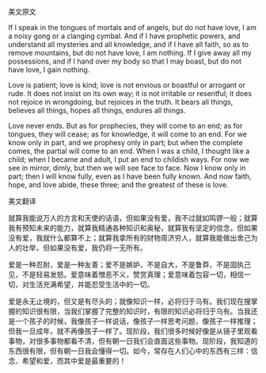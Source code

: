 美文原文

If I speak in the tongues of mortals and of angels, but do not have love, I am a noisy gong or a clanging cymbal. And if I have prophetic powers, and understand all mysteries and all knowledge, and if I have all faith, so as to remove mountains, but do not have love, I am nothing. If I give away all my possessions, and if I hand over my body so that I may boast, but do not have love, I gain nothing.

Love is patient; love is kind; love is not envious or boastful or arrogant or rude. It does not insist on its own way; it is not irritable or resentful; it does not rejoice in wrongdoing, but rejoices in the truth. It bears all things, believes all things, hopes all things, endures all things.

Love never ends. But as for prophecies, they will come to an end; as for tongues, they will cease; as for knowledge, it will come to an end. For we know only in part, and we prophesy only in part; but when the complete comes, the partial will come to an end. When I was a child, I thought like a child; when I became and adult, I put an end to childish ways. For now we see in mirror, dimly, but then we will see face to face. Now I know only in part; then I will know fully, even as I have been fully known. And now faith, hope, and love abide, these three; and the greatest of these is love.

美文翻译

就算我能说万人的方言和天使的话语，但如果没有爱，我不过就如鸣锣一般；就算我有预知未来的能力，就算我精通各种知识和奥秘，就算我有坚定的信念，但如果没有爱，我就什么都算不上；就算我拿所有的财物周济穷人，就算我能做出舍己为人的壮举，但如果没有爱，我仍将一无所有。 



爱是一种忍耐，爱是一种友善；爱不是嫉妒，不是自大，不是鲁莽，不是固执己见，不是轻易发怒。爱意味着憎恶不义，赞赏真理；爱意味着包容一切，相信一切，对生活充满希望，并能忍受生活中的一切。

爱是永无止境的，但又是有尽头的；就像知识一样，必将归于乌有。我们现在搜掌握的知识很有限，当我们掌握了完整的知识时，有限的知识必将归于乌有。当我还是一个孩子的时候，我像孩子一样说话，像孩子一样思考问题，像孩子一样推理；但我一旦成年，就不再像孩子一样了。现阶段，我们很多时候好像是从镜子里观看事物，对很多事物都看不清，但有朝一日我们会直面这些事物。现阶段，我知道的东西很有限，但有朝一日我会懂得一切。如今，常存在人们心中的东西有三样：信念、希望和爱，而其中爱是最重要的！
